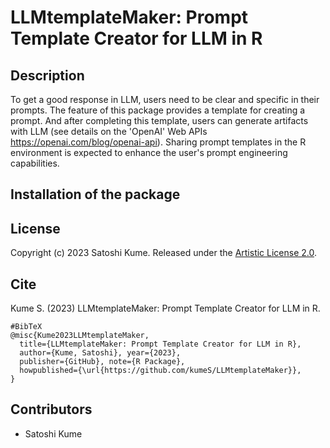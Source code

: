 # LLMtemplateMaker: Prompt Template Creator for LLM in R

## Description
To get a good response in LLM, users need to be clear and specific in their prompts.
The feature of this package provides a template for creating a prompt.
And after completing this template, users can generate artifacts with LLM (see details on the 'OpenAI' Web APIs <https://openai.com/blog/openai-api>).
Sharing prompt templates in the R environment is expected to enhance the user's prompt engineering capabilities.


## Installation of the package

    
## License

Copyright (c) 2023 Satoshi Kume. Released under the [Artistic License 2.0](http://www.perlfoundation.org/artistic_license_2_0).

## Cite

Kume S. (2023) LLMtemplateMaker: Prompt Template Creator for LLM in R.

```
#BibTeX
@misc{Kume2023LLMtemplateMaker,
  title={LLMtemplateMaker: Prompt Template Creator for LLM in R},
  author={Kume, Satoshi}, year={2023},
  publisher={GitHub}, note={R Package},
  howpublished={\url{https://github.com/kumeS/LLMtemplateMaker}},
}
```

## Contributors

- Satoshi Kume
